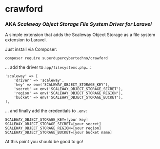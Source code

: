 # crawford
### AKA _Scaleway Object Storage File System Driver for Laravel_
A simple extension that adds the Scaleway Object Storage as a file system extension to Laravel.

Just install via Composer:

```
composer require superdupercybertechno/crawford
```

... add the driver to `app/filesystems.php`...:

```
'scaleway' => [
    'driver' => 'scaleway',
    'key' => env('SCALEWAY_OBJECT_STORAGE_KEY'),
    'secret' => env('SCALEWAY_OBJECT_STORAGE_SECRET'),
    'region' => env('SCALEWAY_OBJECT_STORAGE_REGION'),
    'bucket' => env('SCALEWAY_OBJECT_STORAGE_BUCKET'),
],
```

... and finally add the credentials to `.env`:

```
SCALEWAY_OBJECT_STORAGE_KEY=[your key]
SCALEWAY_OBJECT_STORAGE_SECRET=[your secret]
SCALEWAY_OBJECT_STORAGE_REGION=[your region]
SCALEWAY_OBJECT_STORAGE_BUCKET=[your bucket name]
```

At this point you should be good to go!
